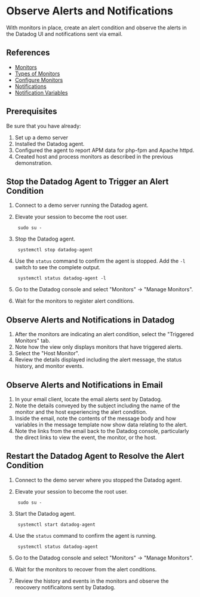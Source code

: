 # Observe Alerts and Notifications
With monitors in place, create an alert condition and observe the alerts in the Datadog UI and notifications sent via email.

## References
- [Monitors](https://docs.datadoghq.com/monitors/)
- [Types of Monitors](https://docs.datadoghq.com/monitors/types/)
- [Configure Monitors](https://docs.datadoghq.com/monitors/configuration/)
- [Notifications](https://docs.datadoghq.com/monitors/notify/)
- [Notification Variables](https://docs.datadoghq.com/monitors/notify/variables/)

## Prerequisites
Be sure that you have already:
1. Set up a demo server
1. Installed the Datadog agent.
1. Configured the agent to report APM data for php-fpm and Apache httpd.
1. Created host and process monitors as described in the previous demonstration.

## Stop the Datadog Agent to Trigger an Alert Condition
1. Connect to a demo server running the Datadog agent.
1. Elevate your session to become the root user.

        sudo su -

1. Stop the Datadog agent.

        systemctl stop datadog-agent

1. Use the `status` command to confirm the agent is stopped.  Add the `-l` switch to see the complete output.

        systemctl status datadog-agent -l

1. Go to the Datadog console and select "Monitors" -> "Manage Monitors".
1. Wait for the monitors to register alert conditions.

## Observe Alerts and Notifications in Datadog
1. After the monitors are indicating an alert condition, select the "Triggered Monitors" tab.
1. Note how the view only displays monitors that have triggered alerts.
1. Select the "Host Monitor".
1. Review the details displayed including the alert message, the status history, and monitor events.

## Observe Alerts and Notifications in Email
1. In your email client, locate the email alerts sent by Datadog.
1. Note the details conveyed by the subject including the name of the monitor and the host experiencing the alert condition.
1. Inside the email, note the contents of the message body and how variables in the message template now show data relating to the alert.
1. Note the links from the email back to the Datadog console, particularly the direct links to view the event, the monitor, or the host.

## Restart the Datadog Agent to Resolve the Alert Condition
1. Connect to the demo server where you stopped the Datadog agent.
1. Elevate your session to become the root user.

        sudo su -

1. Start the Datadog agent.

        systemctl start datadog-agent

1. Use the `status` command to confirm the agent is running.

        systemctl status datadog-agent

1. Go to the Datadog console and select "Monitors" -> "Manage Monitors".
1. Wait for the monitors to recover from the alert conditions.
1. Review the history and events in the monitors and observe the reocovery notificaitons sent by Datadog.
